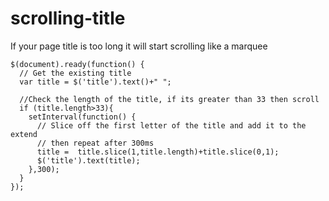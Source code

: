 # scrolling-title
If your page title is too long it will start scrolling like a marquee

    $(document).ready(function() {
      // Get the existing title
      var title = $('title').text()+" ";
    
      //Check the length of the title, if its greater than 33 then scroll
      if (title.length>33){
        setInterval(function() {
          // Slice off the first letter of the title and add it to the extend
          // then repeat after 300ms
          title =  title.slice(1,title.length)+title.slice(0,1);
          $('title').text(title);
        },300);
      }
    });
